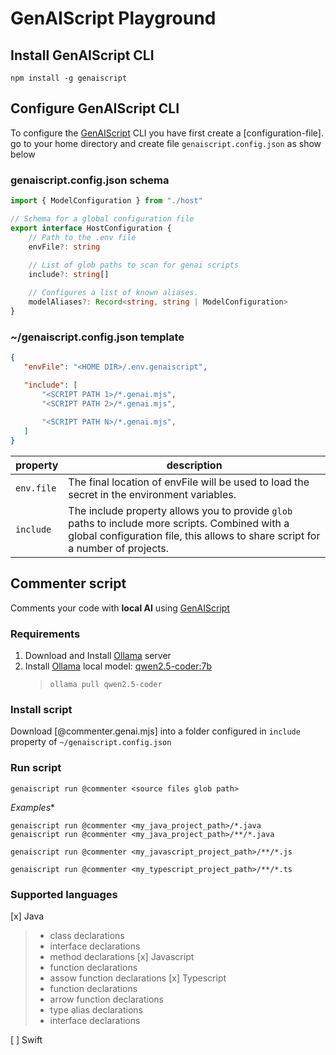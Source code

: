 # GenAIScript Playground

## Install GenAIScript CLI

```
npm install -g genaiscript
```

## Configure GenAIScript CLI

To configure the [GenAIScript] CLI you have first create a [configuration-file]. go to your home directory and create file `genaiscript.config.json` as show below

### genaiscript.config.json schema
```typescript
import { ModelConfiguration } from "./host"

// Schema for a global configuration file
export interface HostConfiguration {
    // Path to the .env file
    envFile?: string
    
    // List of glob paths to scan for genai scripts
    include?: string[]

    // Configures a list of known aliases. 
    modelAliases?: Record<string, string | ModelConfiguration>
}
```
### ~/genaiscript.config.json template
 ```json
 {
    "envFile": "<HOME DIR>/.env.genaiscript",

    "include": [
        "<SCRIPT PATH 1>/*.genai.mjs",
        "<SCRIPT PATH 2>/*.genai.mjs",
        
        "<SCRIPT PATH N>/*.genai.mjs",
    ]
}
```

property | description
---- | ----
`env.file` | The final location of envFile will be used to load the secret in the environment variables.
`include` | The include property allows you to provide `glob` paths to include more scripts. Combined with a global configuration file, this allows to share script for a number of projects.


## Commenter script

Comments your code with **local AI** using [GenAIScript]

### Requirements

1. Download and Install [Ollama] server
1. Install [Ollama] local model: [qwen2.5-coder:7b]
   > `ollama pull qwen2.5-coder `

### Install script

Download [@commenter.genai.mjs] into a folder configured in `include` property of `~/genaiscript.config.json `

### Run script

```
genaiscript run @commenter <source files glob path>
```

*Examples**

```
genaiscript run @commenter <my_java_project_path>/*.java
genaiscript run @commenter <my_java_project_path>/**/*.java

genaiscript run @commenter <my_javascript_project_path>/**/*.js

genaiscript run @commenter <my_typescript_project_path>/**/*.ts

```

### Supported languages 

[x] Java
   > * class declarations
   > * interface declarations
   > * method declarations
[x] Javascript
   > * function declarations
   > * assow function declarations
[x] Typescript
   > * function declarations
   > * arrow function declarations
   > * type alias declarations
   > * interface declarations


[ ] Swift



[qwen2.5-coder:7b]: https://ollama.com/library/qwen2.5-coder
[Ollama]: https://ollama.com
[configuration]: https://microsoft.github.io/genaiscript/getting-started/configuration/
[configuration-files]: https://microsoft.github.io/genaiscript/reference/configuration-files/
[GenAIScript]: https://microsoft.github.io/genaiscript/]
